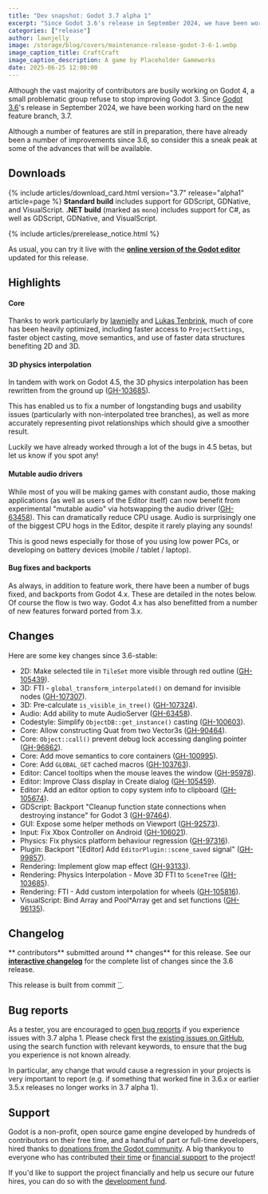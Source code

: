 ```yaml
---
title: "Dev snapshot: Godot 3.7 alpha 1"
excerpt: "Since Godot 3.6's release in September 2024, we have been working hard on the new feature branch, 3.7."
categories: ["release"]
author: lawnjelly
image: /storage/blog/covers/maintenance-release-godot-3-6-1.webp
image_caption_title: CraftCraft
image_caption_description: A game by Placeholder Gameworks
date: 2025-06-25 12:00:00
---
```


Although the vast majority of contributors are busily working on Godot 4, a small problematic group refuse to stop improving Godot 3. Since [Godot 3.6](/article/godot-3-6-finally-released)'s release in September 2024, we have been working hard on the new feature branch, 3.7.

Although a number of features are still in preparation, there have already been a number of improvements since 3.6, so consider this a sneak peak at some of the advances that will be available.

## Downloads

{% include articles/download_card.html version="3.7" release="alpha1" article=page %}
**Standard build** includes support for GDScript, GDNative, and VisualScript.
**.NET build** (marked as `mono`) includes support for C#, as well as GDScript, GDNative, and VisualScript.

{% include articles/prerelease_notice.html %}

As usual, you can try it live with the [**online version of the Godot editor**](https://editor.godotengine.org/releases/3.7.alpha1/) updated for this release.

## Highlights

#### Core

Thanks to work particularly by [lawnjelly](https://github.com/lawnjelly) and [Lukas Tenbrink](https://github.com/Ivorforce), much of core has been heavily optimized, including faster access to `ProjectSettings`, faster object casting, move semantics, and use of faster data structures benefiting 2D and 3D.

#### 3D physics interpolation

In tandem with work on Godot 4.5, the 3D physics interpolation has been rewritten from the ground up ([GH-103685](https://github.com/godotengine/godot/pull/103685)).

This has enabled us to fix a number of longstanding bugs and usability issues (particularly with non-interpolated tree branches), as well as more accurately representing pivot relationships which should give a smoother result.

Luckily we have already worked through a lot of the bugs in 4.5 betas, but let us know if you spot any!

#### Mutable audio drivers

While most of you will be making games with constant audio, those making applications (as well as users of the Editor itself) can now benefit from experimental "mutable audio" via hotswapping the audio driver ([GH-63458](https://github.com/godotengine/godot/pull/63458)). This can dramatically reduce CPU usage. Audio is surprisingly one of the biggest CPU hogs in the Editor, despite it rarely playing any sounds!

This is good news especially for those of you using low power PCs, or developing on battery devices (mobile / tablet / laptop).

#### Bug fixes and backports

As always, in addition to feature work, there have been a number of bugs fixed, and backports from Godot 4.x. These are detailed in the notes below. Of course the flow is two way. Godot 4.x has also benefitted from a number of new features forward ported from 3.x.

## Changes

Here are some key changes since 3.6-stable:

- 2D: Make selected tile in `TileSet` more visible through red outline ([GH-105439](https://github.com/godotengine/godot/pull/105439)).
- 3D: FTI - `global_transform_interpolated()` on demand for invisible nodes ([GH-107307](https://github.com/godotengine/godot/pull/107307)).
- 3D: Pre-calculate `is_visible_in_tree()` ([GH-107324](https://github.com/godotengine/godot/pull/107324)).
- Audio: Add ability to mute AudioServer ([GH-63458](https://github.com/godotengine/godot/pull/63458)).
- Codestyle: Simplify `ObjectDB::get_instance()` casting ([GH-100603](https://github.com/godotengine/godot/pull/100603)).
- Core: Allow constructing Quat from two Vector3s ([GH-90464](https://github.com/godotengine/godot/pull/90464)).
- Core: `Object::call()` prevent debug lock accessing dangling pointer ([GH-96862](https://github.com/godotengine/godot/pull/96862)).
- Core: Add move semantics to core containers ([GH-100995](https://github.com/godotengine/godot/pull/100995)).
- Core: Add `GLOBAL_GET` cached macros ([GH-103763](https://github.com/godotengine/godot/pull/103763)).
- Editor: Cancel tooltips when the mouse leaves the window ([GH-95978](https://github.com/godotengine/godot/pull/95978)).
- Editor: Improve Class display in Create dialog ([GH-105459](https://github.com/godotengine/godot/pull/105459)).
- Editor: Add an editor option to copy system info to clipboard ([GH-105674](https://github.com/godotengine/godot/pull/105674)).
- GDScript: Backport "Cleanup function state connections when destroying instance" for Godot 3 ([GH-97464](https://github.com/godotengine/godot/pull/97464)).
- GUI: Expose some helper methods on Viewport ([GH-92573](https://github.com/godotengine/godot/pull/92573)).
- Input: Fix Xbox Controller on Android ([GH-106021](https://github.com/godotengine/godot/pull/106021)).
- Physics: Fix physics platform behaviour regression ([GH-97316](https://github.com/godotengine/godot/pull/97316)).
- Plugin: Backport "[Editor] Add `EditorPlugin::scene_saved` signal" ([GH-99857](https://github.com/godotengine/godot/pull/99857)).
- Rendering: Implement glow map effect ([GH-93133](https://github.com/godotengine/godot/pull/93133)).
- Rendering: Physics Interpolation - Move 3D FTI to `SceneTree` ([GH-103685](https://github.com/godotengine/godot/pull/103685)).
- Rendering: FTI - Add custom interpolation for wheels ([GH-105816](https://github.com/godotengine/godot/pull/105816)).
- VisualScript: Bind Array and Pool*Array get and set functions ([GH-96135](https://github.com/godotengine/godot/pull/96135)).

## Changelog

** contributors** submitted around ** changes** for this release. See our [**interactive changelog**](https://godotengine.github.io/godot-interactive-changelog/#3.7-alpha1) for the complete list of changes since the 3.6 release.

This release is built from commit [``](https://github.com/godotengine/godot/commit/).

## Bug reports

As a tester, you are encouraged to [open bug reports](https://github.com/godotengine/godot/issues) if you experience issues with 3.7 alpha 1. Please check first the [existing issues on GitHub](https://github.com/godotengine/godot/issues), using the search function with relevant keywords, to ensure that the bug you experience is not known already.

In particular, any change that would cause a regression in your projects is very important to report (e.g. if something that worked fine in 3.6.x or earlier 3.5.x releases no longer works in 3.7 alpha 1).

## Support

Godot is a non-profit, open source game engine developed by hundreds of contributors on their free time, and a handful of part or full-time developers, hired thanks to [donations from the Godot community](/donate). A big thankyou to everyone who has contributed [their time](https://github.com/godotengine/godot/blob/master/AUTHORS.md) or [financial support](https://github.com/godotengine/godot/blob/master/DONORS.md) to the project!

If you'd like to support the project financially and help us secure our future hires, you can do so with the [development fund](https://fund.godotengine.org).